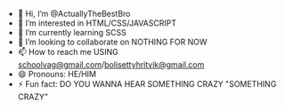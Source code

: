 - 👋 Hi, I’m @ActuallyTheBestBro
- 👀 I’m interested in HTML/CSS/JAVASCRIPT
- 🌱 I’m currently learning SCSS
- 💞️ I’m looking to collaborate on NOTHING FOR NOW
- 📫 How to reach me USING schoolvag@gmail.com/bolisettyhritvik@gmail.com
- 😄 Pronouns: HE/HIM
- ⚡ Fun fact: DO YOU WANNA HEAR SOMETHING CRAZY "SOMETHING CRAZY"

<!---
ActuallyTheBestBro/ActuallyTheBestBro is a ✨ special ✨ repository because its `README.md` (this file) appears on your GitHub profile.
You can click the Preview link to take a look at your changes.
--->

